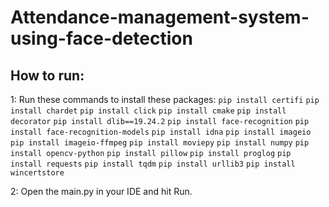 # Attendance-management-system-using-face-detection

## How to run:
1: Run these commands to install these packages:
`pip install certifi`
`pip install chardet`
`pip install click`
`pip install cmake`
`pip install decorator`
`pip install dlib==19.24.2`
`pip install face-recognition`
`pip install face-recognition-models`
`pip install idna`
`pip install imageio`
`pip install imageio-ffmpeg`
`pip install moviepy`
`pip install numpy`
`pip install opencv-python`
`pip install pillow`
`pip install proglog`
`pip install requests`
`pip install tqdm`
`pip install urllib3`
`pip install wincertstore`

2: Open the main.py in your IDE and hit Run.
